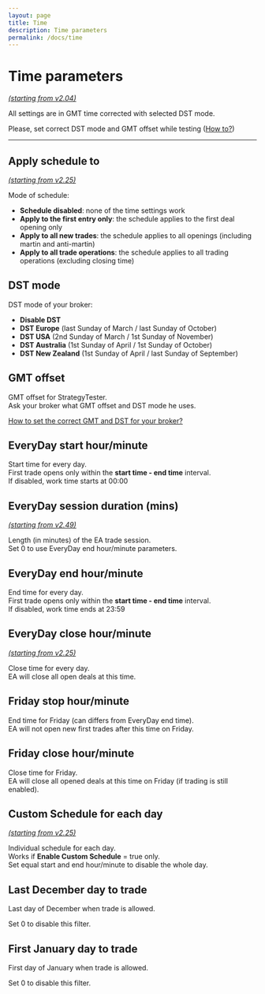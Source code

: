 ```yaml
---
layout: page
title: Time
description: Time parameters
permalink: /docs/time
---
```


# Time parameters

[*(starting from v2.04)*](/docs/versions-history#20200416-204)

All settings are in GMT time corrected with selected DST mode.

Please, set correct DST mode and GMT offset while testing ([How to?](https://communitypowerea.userecho.com/en/communities/7/topics/273-how-to-set-the-correct-gmt-and-dst-for-your-broker))

<hr>

## Apply schedule to

[*(starting from v2.25)*](/docs/versions-history#20210115-225)

Mode of schedule:
* **Schedule disabled**: none of the time settings work
* **Apply to the first entry only**: the schedule applies to the first deal opening only
* **Apply to all new trades**: the schedule applies to all openings (including martin and anti-martin)
* **Apply to all trade operations**: the schedule applies to all trading operations (excluding closing time)


## DST mode

DST mode of your broker:
* **Disable DST**
* **DST Europe** (last Sunday of March / last Sunday of October)
* **DST USA** (2nd Sunday of March / 1st Sunday of November)
* **DST Australia** (1st Sunday of April / 1st Sunday of October)
* **DST New Zealand** (1st Sunday of April / last Sunday of September)


## GMT offset

GMT offset for StrategyTester.<br/>
Ask your broker what GMT offset and DST mode he uses.

[How to set the correct GMT and DST for your broker?](https://communitypowerea.userecho.com/en/communities/7/topics/273-how-to-set-the-correct-gmt-and-dst-for-your-broker)


## EveryDay start hour/minute

Start time for every day.<br/>
First trade opens only within the **start time  -  end time** interval.<br/>
If disabled, work time starts at 00:00


## EveryDay session duration (mins)

[*(starting from v2.49)*](/docs/versions-history#20221007-249)

Length (in minutes) of the EA trade session.<br/>
Set 0 to use EveryDay end hour/minute parameters.


## EveryDay end hour/minute

End time for every day.<br/>
First trade opens only within the **start time  -  end time** interval.<br/>
If disabled, work time ends at 23:59


## EveryDay close hour/minute

[*(starting from v2.25)*](/docs/versions-history#20210115-225)

Close time for every day.<br/>
EA will close all open deals at this time.


## Friday stop hour/minute

End time for Friday (can differs from EveryDay end time).<br/>
EA will not open new first trades after this time on Friday.


## Friday close hour/minute

Close time for Friday.<br/>
EA will close all opened deals at this time on Friday (if trading is still enabled).


## Custom Schedule for each day

[*(starting from v2.25)*](/docs/versions-history#20210115-225)

Individual schedule for each day.<br/>
Works if **Enable Custom Schedule** = true only.<br/>
Set equal start and end hour/minute to disable the whole day.


## Last December day to trade

Last day of December when trade is allowed.

Set 0 to disable this filter.


## First January day to trade

First day of January when trade is allowed.

Set 0 to disable this filter.





